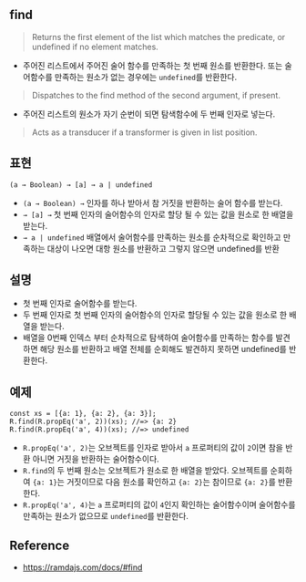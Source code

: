 ## find
> Returns the first element of the list which matches the predicate, or undefined if no element matches.
- 주어진 리스트에서 주어진 술어 함수를 만족하는 첫 번째 원소를 반환한다. 또는 술어함수를 만족하는 원소가 없는 경우에는 `undefined`를 반환한다.
> Dispatches to the find method of the second argument, if present.
- 주어진 리스트의 원소가 자기 순번이 되면 탐색함수에 두 번째 인자로 넣는다.
> Acts as a transducer if a transformer is given in list position.

## 표현
```
(a → Boolean) → [a] → a | undefined
```
- `(a → Boolean) →` 인자를 하나 받아서 참 거짓을 반환하는 술어 함수를 받는다.
- `→ [a] →` 첫 번째 인자의 술어함수의 인자로 할당 될 수 있는 값을 원소로 한 배열을 받는다.
- `→ a | undefined` 배열에서 술어함수를 만족하는 원소를 순차적으로 확인하고 만족하는 대상이 나오면 대항 원소를 반환하고 그렇지 않으면 undefined를 반환

## 설명
- 첫 번째 인자로 술어함수를 받는다.
- 두 번째 인자로 첫 번째 인자의 술어함수의 인자로 할당될 수 있는 값을 원소로 한 배열을 받는다.
- 배열을 0번째 인덱스 부터 순차적으로 탐색하여 술어함수를 만족하는 함수를 발견하면 해당 원소를 반환하고 배열 전체를 순회해도 발견하지 못하면 undefined를 반환한다.

## 예제
```
const xs = [{a: 1}, {a: 2}, {a: 3}];
R.find(R.propEq('a', 2))(xs); //=> {a: 2}
R.find(R.propEq('a', 4))(xs); //=> undefined
```
- `R.propEq('a', 2)`는 오브젝트를 인자로 받아서 `a` 프로퍼티의 값이 `2`이면 참을 반환 아니면 거짓을 반환하는 술어함수이다.
- `R.find`의 두 번째 원소는 오브젝트가 원소로 한 배열을 받았다. 오브젝트를 순회하여 `{a: 1}`는 거짓이므로 다음 원소를 확인하고 `{a: 2}`는 참이므로 `{a: 2}`를 반환한다.
- `R.propEq('a', 4)`는 `a` 프로퍼티의 값이 `4`인지 확인하는 술어함수이며 술어함수를 만족하는 원소가 없으므로 `undefined`를 반환한다.

## Reference
- https://ramdajs.com/docs/#find
